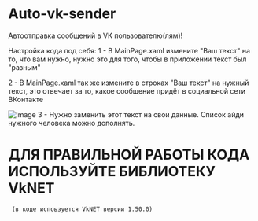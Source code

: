 # Auto-vk-sender
Автоотправка сообщений в VK пользователю(лям)!

Настройка кода под себя:
1 - В MainPage.xaml измените "Ваш текст" на то, что вам нужно, нужно это для того, чтобы в приложении текст был "разным"

2 - В MainPage.xaml так же измените в строках "Ваш текст" на нужный текст, это отвечает за то, какое сообщение придёт в социальной сети ВКонтакте

![image](https://github.com/MustBeAltF4/Auto-vk-sender/assets/90697465/a6da14bc-ed72-4914-aa71-5e9856608abc)
3 - Нужно заменить этот текст на свои данные. Список айди нужного человека можно дополнять.
# ДЛЯ ПРАВИЛЬНОЙ РАБОТЫ КОДА ИСПОЛЬЗУЙТЕ БИБЛИОТЕКУ VkNET 
     (в коде испоьзуется VkNET версии 1.50.0)
